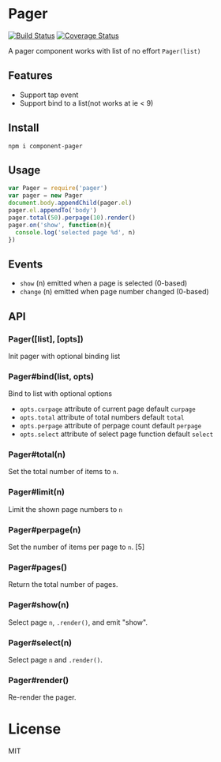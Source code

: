 # Pager

[![Build Status](https://secure.travis-ci.org/chemzqm/pager.svg)](http://travis-ci.org/chemzqm/pager)
[![Coverage Status](https://coveralls.io/repos/chemzqm/pager/badge.svg?branch=master&service=github)](https://coveralls.io/github/chemzqm/pager?branch=master)

A pager component works with list of no effort `Pager(list)`


## Features

* Support tap event
* Support bind to a list(not works at ie < 9)

## Install

    npm i component-pager

## Usage

``` js
var Pager = require('pager')
var pager = new Pager
document.body.appendChild(pager.el)
pager.el.appendTo('body')
pager.total(50).perpage(10).render()
pager.on('show', function(n){
  console.log('selected page %d', n)
})
```

## Events

  - `show` (n) emitted when a page is selected (0-based)
  - `change` (n) emitted when page number changed (0-based)

## API

### Pager([list], [opts])

  Init pager with optional binding list

### Pager#bind(list, opts)
  Bind to list with optional options
  * `opts.curpage` attribute of current page default `curpage`
  * `opts.total`   attribute of total numbers default `total`
  * `opts.perpage` attribute of perpage count default `perpage`
  * `opts.select`  attribute of select page function default `select`

### Pager#total(n)

  Set the total number of items to `n`.

### Pager#limit(n)

  Limit the shown page numbers to `n`

### Pager#perpage(n)

  Set the number of items per page to `n`. [5]

### Pager#pages()

  Return the total number of pages.

### Pager#show(n)

  Select page `n`, `.render()`, and emit "show".

### Pager#select(n)

  Select page `n` and `.render()`.

### Pager#render()

  Re-render the pager.

# License

  MIT
